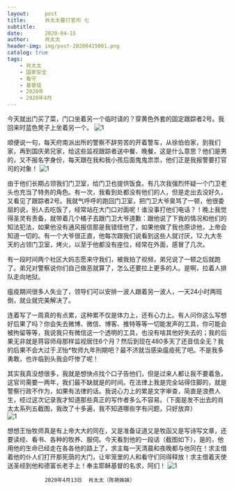 ```yaml
---
layout:     post
title:      肖太太要打官司 七
subtitle:   
date:       2020-04-15
author:     肖太太
header-img: img/post-20200415001.png
catalog: true
tags:
    - 肖太太
    - 国家安全
    - 看守
    - 基督徒
    - 2020年
    - 2020年4月
---
```


今天就出门买了菜，门口坐着另一个临时请的？穿黄色外套的固定跟踪者2号。我回来时蓝色凳子上坐着另一个。
![1](/img/post-20200415001.png)

顺便说一句，每天府南派出所的警察不辞劳苦的开着警车，从徐伯伯家，到我们家，再到国庆弟兄家，给这些监视跟踪者送中餐、晚餐，这是什么意思？他们是男的，又不报名字身份，每天跟在我和我小孩后面鬼鬼祟祟，他们正是我报警要打官司的对象！
![1](/img/post-20200415002.png)

由于他们长期占领我们门卫室，给门卫也提供饭食。有几次我强烈怀疑一个门卫老头也充当了特务的角色。有一次，我看到处都没有他们的人，但是走出去没好久，又看见了跟踪者2号。我就气呼呼的跑回门卫室，把门卫大爷臭骂了一顿，他很委屈的说，别人去吃饭了，经常站在大门口对面呢！谁没事打他们电话？！晚上我觉得圣灵有责备，就带着几个橘子去跟门卫大爷道歉：跟他说了下我的情况和他们的知法犯法，如果他没有通风报信那是我错怪他了，如果他做了我也原谅他，上帝会知道一切的。有一个大爷很正直，他每次跟我们说看到这些人就讨厌，12.九大冬天的占领门卫室，烤火，以至于他都没有座位，经常在外面，感冒了几次。

有一段时间两个社区大妈志愿来守我们，被我拍了视频，弟兄说了一顿之后就跑了。弟兄对警察说你们自己做恶就算了，怎么还要拉上更多的人。是啊，拉着人排队走向地狱。

瘟疫期间很多人失业了，领导们可以安排一波人跟着另一波人，一天24小时两班倒，就业就完美解决了。

连着写了一周真的有点累，这种累不仅是体力上，还有心力上。有人问你这么写想好后果了吗？你会失去微博、微信、博客、推特等等一切能发声的工具，你可能会被拘留等等，我说我只有微信这一个透明的工具，也没有啥其他好失去的；我的后果无非就是蒋容师母那样监视居住6个月？然后到现在480多天了还音信全无？我的后果不会大过于*王*怡*牧师九年刑期吧？最不济就当感染瘟疫死了吧。不是我多勇敢，也许临到头我会吓惨了呢！

其实我真没想很多，我就是想快点找个口子告他们，但是过来人都让我不要着急，这官司需要一两年，我们最不缺就是的时间。在法律上我是完全站得住脚的，就是警察行政不作为，如果有法律的话。我说心力上的累是文字审查，简直是浪费人生，经过这次记录我才知道那些真正的写作者多么不容易。（下面是发不出去的肖太太系列五截图，我改了十多遍，我不知道哪些字有问题，只好放弃）   
![1](/img/post-20200415003.png)

想想王怡牧师真是有上帝大大的同在，又是准备证道又是牧函又是写诗写文章，还要读经、看书、各种的牧养、服伺。今天看到他的一段话（截图如下），是的，他用他的生命已经走在各各他的路上了，求主每一天清晨和夜晚都与他同在！求主借着他的仆人们打开那死荫的大门，让牢笼里的人和看守们同得释放！求主借着天使送圣经到他和德富长老手上！奉主耶稣基督的名求，阿们！
![1](/img/post-20200415004.png)

                                                                           
                2020年4月13日  肖太太（陈艳姊妹）
